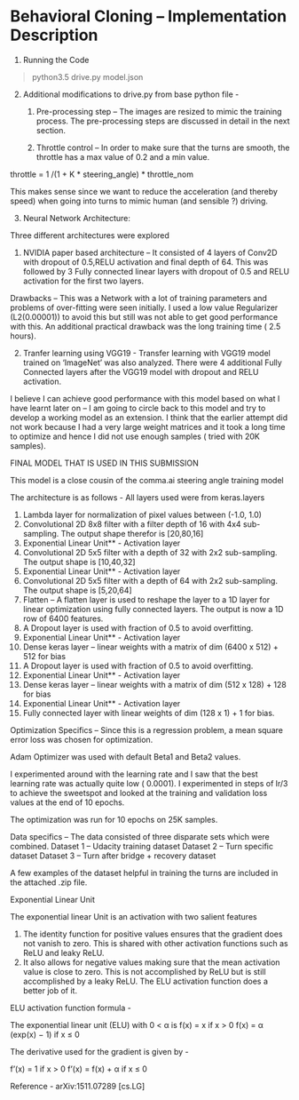 # Behavioral Cloning – Implementation Description 

1. Running the Code
> python3.5 drive.py model.json


2. Additional modifications to drive.py from base python file - 

	1. Pre-processing step – The images are resized to mimic the training process. The pre-processing steps are discussed in detail in the next section.

	2. Throttle control – In order to make sure that the turns are smooth, the throttle has a max value of 0.2 and a min value.
	
throttle = 1 /(1 + K * steering_angle) * throttle_nom

This makes sense since we want to reduce the acceleration (and thereby speed) when going into turns to mimic human (and sensible ?) driving.

3. Neural Network Architecture:

Three different architectures were explored 

1. NVIDIA paper based architecture – It consisted of 4 layers of Conv2D with dropout of 0.5,RELU activation and final depth of 64. This was followed by 3 Fully connected linear layers with dropout of 0.5 and RELU activation for the first two layers.

Drawbacks – This was a Network with a lot of training parameters  and problems of over-fitting were seen initially. I used a low value Regularizer (L2(0.00001)) to avoid this but still was not able to get good performance with this. An additional practical drawback was the long training time ( 2.5 hours). 

2. Tranfer learning using VGG19  - Transfer learning with VGG19 model trained on ‘ImageNet’ was also analyzed. There were 4 additional Fully Connected layers after the VGG19 model with dropout and RELU activation.

I believe I can achieve good performance with this model based on what I have learnt later on – I am going to circle back to this model and try to develop a working model as an extension. 
I  think that the earlier attempt did not work because I had a very large weight matrices and it took a long time to optimize and hence I did not use enough samples ( tried with 20K samples). 



FINAL MODEL THAT IS USED IN THIS SUBMISSION

This model is a close cousin of the comma.ai steering angle training model 

The architecture is as follows  - All layers used were from keras.layers 

1. Lambda layer for normalization of pixel values between (-1.0, 1.0)
2. Convolutional 2D 8x8 filter with a filter depth of 16 with 4x4 sub-sampling. The output shape therefor is [20,80,16]
3. Exponential Linear Unit** - Activation layer 
4. Convolutional 2D 5x5 filter with a depth of 32 with 2x2 sub-sampling.  The output shape is
[10,40,32]
4.  Exponential Linear Unit** - Activation layer
5. Convolutional 2D 5x5 filter with a depth of 64 with 2x2 sub-sampling.  The output shape is
[5,20,64]
6. Flatten – A flatten layer is used to reshape the layer to a 1D layer for linear optimization using fully connected layers.  The output is now a 1D row of 6400 features.
7. A Dropout layer is used with fraction of 0.5 to avoid overfitting.
8. Exponential Linear Unit** - Activation layer  
9. Dense keras layer – linear weights with a matrix of dim (6400 x 512) + 512 for bias 
10. A Dropout layer is used with fraction of 0.5 to avoid overfitting.
11. Exponential Linear Unit** - Activation layer  
12. Dense keras layer – linear weights with a matrix of dim (512 x 128) + 128 for bias
13. Exponential Linear Unit** - Activation layer
14. Fully connected layer with linear weights of dim (128 x 1) + 1 for bias.


Optimization Specifics – Since this is a regression problem, a mean square error loss was chosen for optimization. 

Adam Optimizer was used with default Beta1 and Beta2 values. 

I experimented around with the learning rate and I saw that the best learning rate was actually quite low ( 0.0001).  I experimented in steps of lr/3 to achieve the sweetspot and looked at the training and validation loss values at the end of 10 epochs. 

The optimization was run for 10 epochs on 25K samples. 

Data specifics – The data consisted of three disparate sets which were combined. 
Dataset 1 – Udacity training dataset 
Dataset 2 – Turn specific dataset
Dataset 3 – Turn after bridge + recovery dataset 


A few examples of the dataset helpful in training the turns are included in the attached .zip file. 



Exponential Linear Unit 

The exponential linear Unit is an activation with two salient features 

1. The identity function for positive values ensures that the gradient does not vanish to zero. This is shared with other activation functions such as ReLU and leaky ReLU.
2. It also allows for negative values making sure that the mean activation value is close to zero. This is not accomplished by ReLU but is still accomplished by a leaky ReLU. The ELU activation function does a better job of it.


ELU activation function formula - 

The exponential linear unit (ELU) with 0 < α is 
f(x) =  x                        if x > 0 
f(x) = α (exp(x) − 1)     if x ≤ 0 

The derivative used for the gradient is given by - 

f’(x) =  1                       if x > 0 
f’(x) =   f(x) + α            if x ≤ 0

Reference - arXiv:1511.07289 [cs.LG]
